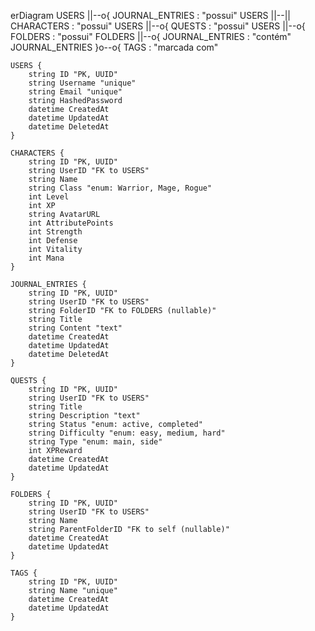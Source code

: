 erDiagram
    USERS ||--o{ JOURNAL_ENTRIES : "possui"
    USERS ||--|| CHARACTERS : "possui"
    USERS ||--o{ QUESTS : "possui"
    USERS ||--o{ FOLDERS : "possui"
    FOLDERS ||--o{ JOURNAL_ENTRIES : "contém"
    JOURNAL_ENTRIES }o--o{ TAGS : "marcada com"

    USERS {
        string ID "PK, UUID"
        string Username "unique"
        string Email "unique"
        string HashedPassword
        datetime CreatedAt
        datetime UpdatedAt
        datetime DeletedAt
    }

    CHARACTERS {
        string ID "PK, UUID"
        string UserID "FK to USERS"
        string Name
        string Class "enum: Warrior, Mage, Rogue"
        int Level
        int XP
        string AvatarURL
        int AttributePoints
        int Strength
        int Defense
        int Vitality
        int Mana
    }

    JOURNAL_ENTRIES {
        string ID "PK, UUID"
        string UserID "FK to USERS"
        string FolderID "FK to FOLDERS (nullable)"
        string Title
        string Content "text"
        datetime CreatedAt
        datetime UpdatedAt
        datetime DeletedAt
    }

    QUESTS {
        string ID "PK, UUID"
        string UserID "FK to USERS"
        string Title
        string Description "text"
        string Status "enum: active, completed"
        string Difficulty "enum: easy, medium, hard"
        string Type "enum: main, side"
        int XPReward
        datetime CreatedAt
        datetime UpdatedAt
    }

    FOLDERS {
        string ID "PK, UUID"
        string UserID "FK to USERS"
        string Name
        string ParentFolderID "FK to self (nullable)"
        datetime CreatedAt
        datetime UpdatedAt
    }

    TAGS {
        string ID "PK, UUID"
        string Name "unique"
        datetime CreatedAt
        datetime UpdatedAt
    } 